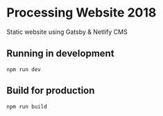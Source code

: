 # Processing Website 2018
Static website using Gatsby & Netlify CMS

## Running in development
`npm run dev`

## Build for production
`npm run build`